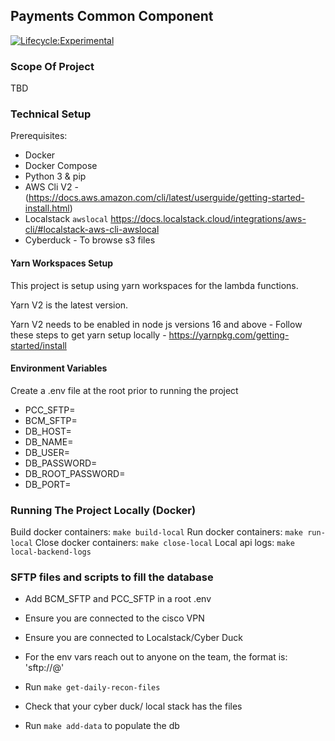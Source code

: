 ## Payments Common Component

[![Lifecycle:Experimental](https://img.shields.io/badge/Lifecycle-Experimental-339999)](Redirect-URL)

### Scope Of Project

TBD

### Technical Setup

Prerequisites:

- Docker
- Docker Compose
- Python 3 & pip
- AWS Cli V2 - (https://docs.aws.amazon.com/cli/latest/userguide/getting-started-install.html)
- Localstack `awslocal` https://docs.localstack.cloud/integrations/aws-cli/#localstack-aws-cli-awslocal
- Cyberduck - To browse s3 files

#### Yarn Workspaces Setup

This project is setup using yarn workspaces for the lambda functions.

Yarn V2 is the latest version.

Yarn V2 needs to be enabled in node js versions 16 and above - Follow these steps to get yarn setup locally - https://yarnpkg.com/getting-started/install

#### Environment Variables

Create a .env file at the root prior to running the project

- PCC_SFTP=
- BCM_SFTP=
- DB_HOST=
- DB_NAME=
- DB_USER=
- DB_PASSWORD=
- DB_ROOT_PASSWORD=
- DB_PORT=

### Running The Project Locally (Docker)

Build docker containers: `make build-local`
Run docker containers: `make run-local`
Close docker containers: `make close-local`
Local api logs: `make local-backend-logs`

### SFTP files and scripts to fill the database

- Add BCM_SFTP and PCC_SFTP in a root .env

- Ensure you are connected to the cisco VPN

- Ensure you are connected to Localstack/Cyber Duck

- For the env vars reach out to anyone on the team, the format is: 'sftp://<username>@<server>'

- Run `make get-daily-recon-files`

- Check that your cyber duck/ local stack has the files

- Run `make add-data` to populate the db
